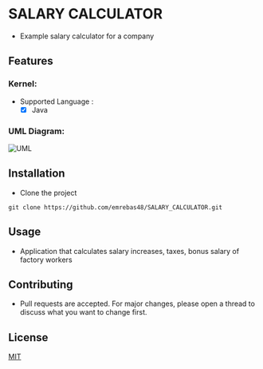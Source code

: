 # SALARY CALCULATOR
- Example salary calculator for a company

## Features
### Kernel:
- Supported Language : 
  - [x] Java
### UML Diagram:
![UML](https://user-images.githubusercontent.com/82665803/194707224-c3e663de-e553-40e4-8f24-32c0879daafa.png)


## Installation
- Clone the project
```
git clone https://github.com/emrebas48/SALARY_CALCULATOR.git
```



## Usage
- Application that calculates salary increases, taxes, bonus salary of factory workers


## Contributing
- Pull requests are accepted. For major changes, please open a thread to discuss what you want to change first.


## License
[MIT](https://choosealicense.com/licenses/mit/)
